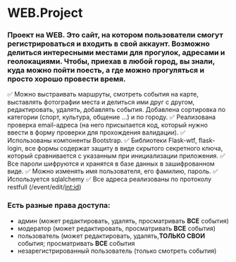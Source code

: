 # WEB.Project
### Проект на WEB. Это сайт, на котором пользователи смогут региcтрироваться и входить в свой аккаунт. Возможно делиться интересными местами для прогулок, адресами и геолокациями. Чтобы, приехав в любой город, вы знали, куда можно пойти поесть, а где можно прогуляться и просто хорошо провести время. 

:white_check_mark: Можно выстраивать маршруты, смотреть события на карте, выставлять фотографии места и делиться ими друг с другом, редактировать, удалять, добавлять события. Добавлена сортировка по категории (спорт, культура, общение ...) и по городу. 
:white_check_mark: Реализована проверка email-адреса (на него присылается код, который нужно ввести в форму проверки для прохождения валидации).
:white_check_mark: Использованы компоненты Bootstrap.
:white_check_mark:  Библиотеки Flask-wtf, flask-login, все формы содержат защиту в виде скрытого секретного ключа, который сравнивается с       указанным при инициализации приложения.
:white_check_mark:  Все пароли шифруются и хранятся в базе данных в зашифрованном виде.
:white_check_mark:  Можно изменять имя пользователя, его фамилию, пароль.
:white_check_mark:  Используется sqlalchemy
:white_check_mark:  Все адреса реализованы по протоколу restfull (/event/edit/<int:id>)

### Есть разные права доступа:
+ админ (может редактировать, удалять, просматривать **ВСЕ** события)
+ модератор (может редактировать, просматривать **ВСЕ** события)
+ пользователь (может редактировать, удалять,**ТОЛЬКО СВОИ** события; просматривать **ВСЕ** события
+ незарегистрированный пользователь (только смотреть события)
